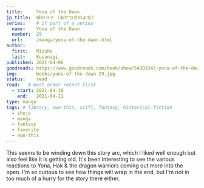 ```yaml
---
title:     Yona of the Dawn
jp_title:  暁のヨナ (あかつきのよな)
series:    # if part of a series
  name:    Yona of the Dawn
  number:  29
  url:     /manga/yona-of-the-dawn.html
author: 
  first:   Mizuho 
  last:    Kusanagi
published: 2021-04-06 
goodreads: https://www.goodreads.com/book/show/54303343-yona-of-the-dawn-vol-29
img:       books/yona-of-the-dawn-29.jpg
status:    read
read:   # must order recent first
  - start: 2021-04-10
    end:   2021-04-11
type: manga
tags: # library, own-this, scifi, fantasy, historical-fiction
  - shojo
  - manga
  - fantasy
  - favorite
  - own-this
---
```


This seems to be winding down this story arc, which I liked well enough but also feel like it is getting old. It's been interesting to see the various reactions to Yona, Hak & the dragon warriors coming out more into the open. I'm so curious to see how things will wrap in the end, but I'm not in too much of a hurry for the story there either.
